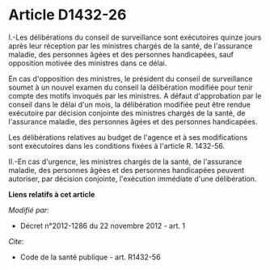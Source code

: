 # Article D1432-26

I.-Les délibérations du conseil de surveillance sont exécutoires quinze jours après leur réception par les ministres chargés
de la santé, de l'assurance maladie, des personnes âgées et des personnes handicapées, sauf opposition motivée des ministres
dans ce délai. 

En cas d'opposition des ministres, le président du conseil de surveillance soumet à un nouvel examen du conseil la
délibération modifiée pour tenir compte des motifs invoqués par les ministres. A défaut d'approbation par le conseil dans le
délai d'un mois, la délibération modifiée peut être rendue exécutoire par décision conjointe des ministres chargés de la
santé, de l'assurance maladie, des personnes âgées et des personnes handicapées. 

Les délibérations relatives au budget de l'agence et à ses modifications sont exécutoires dans les conditions fixées à
l'article R. 1432-56. 

II.-En cas d'urgence, les ministres chargés de la santé, de l'assurance maladie, des personnes âgées et des personnes
handicapées peuvent autoriser, par décision conjointe, l'exécution immédiate d'une délibération.

**Liens relatifs à cet article**

_Modifié par_:

  - Décret n°2012-1286 du 22 novembre 2012 - art. 1

_Cite_:

  - Code de la santé publique - art. R1432-56
